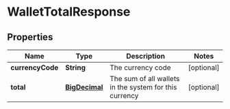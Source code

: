 
# WalletTotalResponse

## Properties
Name | Type | Description | Notes
------------ | ------------- | ------------- | -------------
**currencyCode** | **String** | The currency code |  [optional]
**total** | [**BigDecimal**](BigDecimal.md) | The sum of all wallets in the system for this currency |  [optional]



